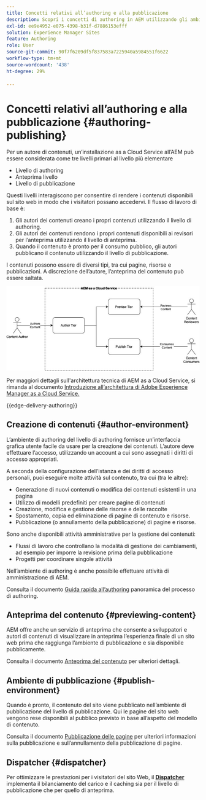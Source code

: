 ```yaml
---
title: Concetti relativi all’authoring e alla pubblicazione
description: Scopri i concetti di authoring in AEM utilizzando gli ambienti di authoring, anteprima e pubblicazione.
exl-id: ee9e4952-e075-4398-b31f-d7886153efff
solution: Experience Manager Sites
feature: Authoring
role: User
source-git-commit: 90f7f6209df5f837583a7225940a5984551f6622
workflow-type: tm+mt
source-wordcount: '438'
ht-degree: 29%

---
```



# Concetti relativi all’authoring e alla pubblicazione {#authoring-publishing}

Per un autore di contenuti, un’installazione as a Cloud Service all’AEM può essere considerata come tre livelli primari al livello più elementare

* Livello di authoring
* Anteprima livello
* Livello di pubblicazione

Questi livelli interagiscono per consentire di rendere i contenuti disponibili sul sito web in modo che i visitatori possano accedervi. Il flusso di lavoro di base è:

1. Gli autori dei contenuti creano i propri contenuti utilizzando il livello di authoring.
1. Gli autori dei contenuti rendono i propri contenuti disponibili ai revisori per l’anteprima utilizzando il livello di anteprima.
1. Quando il contenuto è pronto per il consumo pubblico, gli autori pubblicano il contenuto utilizzando il livello di pubblicazione.

I contenuti possono essere di diversi tipi, tra cui pagine, risorse e pubblicazioni. A discrezione dell’autore, l’anteprima del contenuto può essere saltata.

![Diagramma relativo a authoring, pubblicazione e dispatcher](assets/author-publish.jpg)

Per maggiori dettagli sull&#39;architettura tecnica di AEM as a Cloud Service, si rimanda al documento [Introduzione all’architettura di Adobe Experience Manager as a Cloud Service.](/help/overview/architecture.md)

{{edge-delivery-authoring}}

## Creazione di contenuti {#author-environment}

L’ambiente di authoring del livello di authoring fornisce un’interfaccia grafica utente facile da usare per la creazione dei contenuti. L’autore deve effettuare l’accesso, utilizzando un account a cui sono assegnati i diritti di accesso appropriati.

A seconda della configurazione dell’istanza e dei diritti di accesso personali, puoi eseguire molte attività sul contenuto, tra cui (tra le altre):

* Generazione di nuovi contenuti o modifica dei contenuti esistenti in una pagina
* Utilizzo di modelli predefiniti per creare pagine di contenuti
* Creazione, modifica e gestione delle risorse e delle raccolte
* Spostamento, copia ed eliminazione di pagine di contenuto e risorse.
* Pubblicazione (o annullamento della pubblicazione) di pagine e risorse.

Sono anche disponibili attività amministrative per la gestione dei contenuti:

* Flussi di lavoro che controllano la modalità di gestione dei cambiamenti, ad esempio per imporre la revisione prima della pubblicazione
* Progetti per coordinare singole attività

Nell’ambiente di authoring è anche possibile effettuare attività di amministrazione di AEM.

Consulta il documento [Guida rapida all’authoring](/help/sites-cloud/authoring/quick-start.md) panoramica del processo di authoring.

## Anteprima del contenuto {#previewing-content}

AEM offre anche un servizio di anteprima che consente a sviluppatori e autori di contenuti di visualizzare in anteprima l’esperienza finale di un sito web prima che raggiunga l’ambiente di pubblicazione e sia disponibile pubblicamente.

Consulta il documento [Anteprima del contenuto](/help/sites-cloud/authoring/sites-console/previewing-content.md) per ulteriori dettagli.

## Ambiente di pubblicazione {#publish-environment}

Quando è pronto, il contenuto del sito viene pubblicato nell’ambiente di pubblicazione del livello di pubblicazione. Qui le pagine del sito web vengono rese disponibili al pubblico previsto in base all’aspetto del modello di contenuto.

Consulta il documento [Pubblicazione delle pagine](/help/sites-cloud/authoring/sites-console/publishing-pages.md) per ulteriori informazioni sulla pubblicazione e sull’annullamento della pubblicazione di pagine.

## Dispatcher {#dispatcher}

Per ottimizzare le prestazioni per i visitatori del sito Web, il **[Dispatcher](/help/implementing/dispatcher/overview.md)** implementa il bilanciamento del carico e il caching sia per il livello di pubblicazione che per quello di anteprima.
